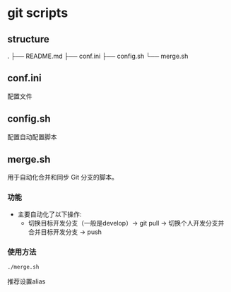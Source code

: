 # git scripts
## structure
 .
├── README.md
├── conf.ini
├── config.sh
└── merge.sh

## conf.ini
配置文件

## config.sh
配置自动配置脚本

## merge.sh
用于自动化合并和同步 Git 分支的脚本。

### 功能
- 主要自动化了以下操作:
  - 切换目标开发分支（一般是develop）-> git pull -> 切换个人开发分支并合并目标开发分支 -> push 

### 使用方法
```bash
./merge.sh
```
推荐设置alias
